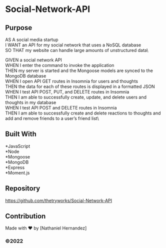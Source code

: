# Social-Network-API


## Purpose  

AS A social media startup\
I WANT an API for my social network that uses a NoSQL database\
SO THAT my website can handle large amounts of unstructured data\

GIVEN a social network API\
WHEN I enter the command to invoke the application\
THEN my server is started and the Mongoose models are synced to the MongoDB database\
WHEN I open API GET routes in Insomnia for users and thoughts\
THEN the data for each of these routes is displayed in a formatted JSON\
WHEN I test API POST, PUT, and DELETE routes in Insomnia\
THEN I am able to successfully create, update, and delete users and thoughts in my database\
WHEN I test API POST and DELETE routes in Insomnia\
THEN I am able to successfully create and delete reactions to thoughts and add and remove friends to a user’s friend list\

## Built With

*JavaScript  
*Node  
*Mongoose  
*MongoDB  
*Express\
*Moment.js



## Repository
https://github.com/thetryworks/Social-Network-API



## Contribution
Made with ❤️ by [Nathaniel Hernandez]


### ©️2022  
